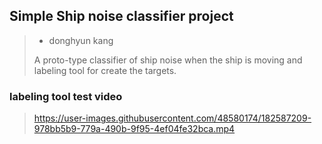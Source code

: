 ## Simple Ship noise classifier project

> - donghyun kang
> 
> A proto-type classifier of ship noise when the ship is moving and labeling tool for create the targets.

### labeling tool test video
> https://user-images.githubusercontent.com/48580174/182587209-978bb5b9-779a-490b-9f95-4ef04fe32bca.mp4
